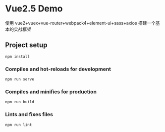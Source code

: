 # Vue2.5 Demo

使用 vue2+vuex+vue-router+webpack4+element-ui+sass+axios 搭建一个基本的实战框架

## Project setup

```
npm install
```

### Compiles and hot-reloads for development

```
npm run serve
```

### Compiles and minifies for production

```
npm run build
```

### Lints and fixes files

```
npm run lint
```
